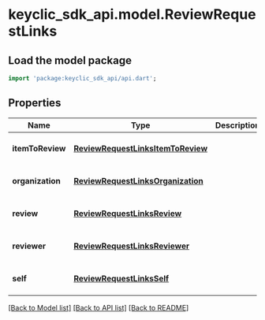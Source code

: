 # keyclic_sdk_api.model.ReviewRequestLinks

## Load the model package
```dart
import 'package:keyclic_sdk_api/api.dart';
```

## Properties
Name | Type | Description | Notes
------------ | ------------- | ------------- | -------------
**itemToReview** | [**ReviewRequestLinksItemToReview**](ReviewRequestLinksItemToReview.md) |  | [optional] [default to null]
**organization** | [**ReviewRequestLinksOrganization**](ReviewRequestLinksOrganization.md) |  | [optional] [default to null]
**review** | [**ReviewRequestLinksReview**](ReviewRequestLinksReview.md) |  | [optional] [default to null]
**reviewer** | [**ReviewRequestLinksReviewer**](ReviewRequestLinksReviewer.md) |  | [optional] [default to null]
**self** | [**ReviewRequestLinksSelf**](ReviewRequestLinksSelf.md) |  | [optional] [default to null]

[[Back to Model list]](../README.md#documentation-for-models) [[Back to API list]](../README.md#documentation-for-api-endpoints) [[Back to README]](../README.md)


